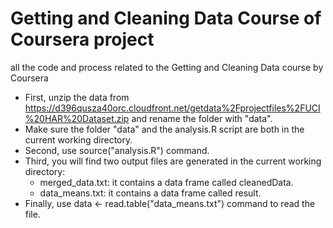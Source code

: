 Getting and Cleaning Data Course of Coursera project
====================================================
all the code and process related to the Getting and Cleaning Data course by Coursera


* First, unzip the data from https://d396qusza40orc.cloudfront.net/getdata%2Fprojectfiles%2FUCI%20HAR%20Dataset.zip and rename the folder with "data".
* Make sure the folder "data" and the analysis.R script are both in the current working directory.
* Second, use source("analysis.R") command. 
* Third, you will find two output files are generated in the current working directory:
  - merged_data.txt: it contains a data frame called cleanedData.
  - data_means.txt: it contains a data frame called result.
* Finally, use data <- read.table("data_means.txt") command to read the file. 

